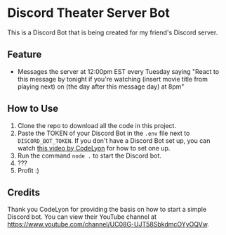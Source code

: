 # Discord Theater Server Bot

This is a Discord Bot that is being created for my friend's Discord server.

## Feature

* Messages the server at 12:00pm EST every Tuesday saying "React to this message by tonight if you're watching (insert movie title from playing next) on (the day after this message day) at 8pm"

## How to Use

1. Clone the repo to download all the code in this project.
2. Paste the TOKEN of your Discord Bot in the `.env` file next to `DISCORD_BOT_TOKEN`. If you don't have a Discord Bot set up, you can watch [this video by CodeLyon](https://www.youtube.com/watch?v=j_sD9udZnCk) for how to set one up.
3. Run the command `node .` to start the Discord bot.
4. ???
5. Profit :)

## Credits

Thank you CodeLyon for providing the basis on how to start a simple Discord bot. You can view their YouTube channel at https://www.youtube.com/channel/UC08G-UJT58SbkdmcOYyOQVw.
